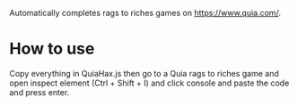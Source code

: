 Automatically completes rags to riches games on https://www.quia.com/.

# How to use

Copy everything in QuiaHax.js then go to a Quia rags to riches game and open inspect element (Ctrl + Shift + I) and click console and paste the code and press enter.
